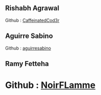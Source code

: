 ## Rishabh Agrawal
Github : [CaffeinatedCod3r](https://github.com/CaffeinatedCod3r)

## Aguirre Sabino
Github : [aguirresabino](https://github.com/aguirresabino) 


## Ramy Fetteha
Github : [NoirFLamme](https://github.com/NoirFLamme)
=======
